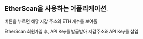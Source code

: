 ## EtherScan을 사용하는 어플리케이션.
버튼을 누르면 해당 지갑 주소의 ETH 개수를 보여줌

EtherScan 회원가입 후, API Key를 발급받아 지갑주소와 API Key를 삽입